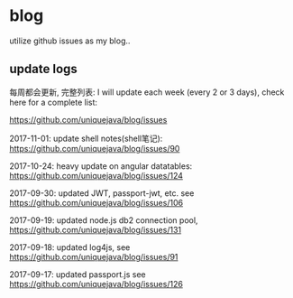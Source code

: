 # blog
utilize github issues as my blog..

## update logs

每周都会更新, 完整列表: 
I will update each week (every 2 or 3 days), check here for a complete list:

https://github.com/uniquejava/blog/issues

2017-11-01: update shell notes(shell笔记): https://github.com/uniquejava/blog/issues/90

2017-10-24: heavy update on angular datatables: https://github.com/uniquejava/blog/issues/124

2017-09-30: updated JWT, passport-jwt, etc. see https://github.com/uniquejava/blog/issues/106

2017-09-19: updated node.js db2 connection pool, https://github.com/uniquejava/blog/issues/131

2017-09-18: updated log4js, see https://github.com/uniquejava/blog/issues/91

2017-09-17: updated passport.js see https://github.com/uniquejava/blog/issues/126



